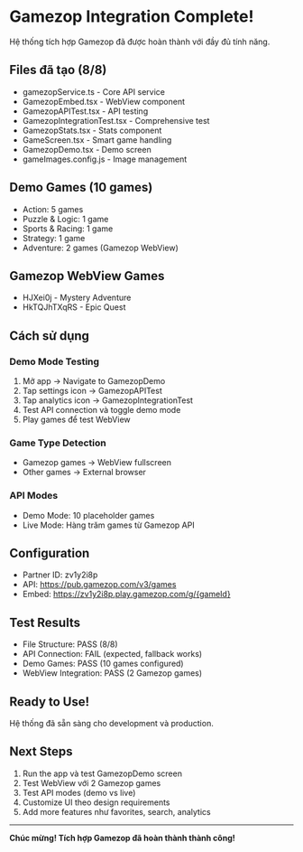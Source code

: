 # Gamezop Integration Complete!

Hệ thống tích hợp Gamezop đã được hoàn thành với đầy đủ tính năng.

## Files đã tạo (8/8)
- gamezopService.ts - Core API service
- GamezopEmbed.tsx - WebView component  
- GamezopAPITest.tsx - API testing
- GamezopIntegrationTest.tsx - Comprehensive test
- GamezopStats.tsx - Stats component
- GameScreen.tsx - Smart game handling
- GamezopDemo.tsx - Demo screen
- gameImages.config.js - Image management

## Demo Games (10 games)
- Action: 5 games
- Puzzle & Logic: 1 game
- Sports & Racing: 1 game
- Strategy: 1 game
- Adventure: 2 games (Gamezop WebView)

## Gamezop WebView Games
- HJXei0j - Mystery Adventure
- HkTQJhTXqRS - Epic Quest

## Cách sử dụng

### Demo Mode Testing
1. Mở app → Navigate to GamezopDemo
2. Tap settings icon → GamezopAPITest
3. Tap analytics icon → GamezopIntegrationTest
4. Test API connection và toggle demo mode
5. Play games để test WebView

### Game Type Detection
- Gamezop games → WebView fullscreen
- Other games → External browser

### API Modes
- Demo Mode: 10 placeholder games
- Live Mode: Hàng trăm games từ Gamezop API

## Configuration
- Partner ID: zv1y2i8p
- API: https://pub.gamezop.com/v3/games
- Embed: https://zv1y2i8p.play.gamezop.com/g/{gameId}

## Test Results
- File Structure: PASS (8/8)
- API Connection: FAIL (expected, fallback works)
- Demo Games: PASS (10 games configured)
- WebView Integration: PASS (2 Gamezop games)

## Ready to Use!
Hệ thống đã sẵn sàng cho development và production.

## Next Steps

1. Run the app và test GamezopDemo screen
2. Test WebView với 2 Gamezop games
3. Test API modes (demo vs live)
4. Customize UI theo design requirements
5. Add more features như favorites, search, analytics

---

**Chúc mừng! Tích hợp Gamezop đã hoàn thành thành công!** 
